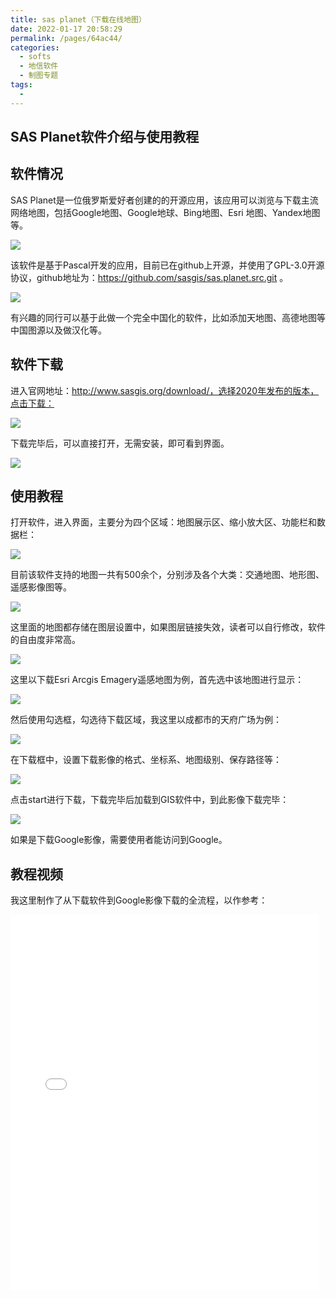 ```yaml
---
title: sas planet（下载在线地图）
date: 2022-01-17 20:58:29
permalink: /pages/64ac44/
categories:
  - softs
  - 地信软件
  - 制图专题
tags:
  - 
---
```

## SAS Planet软件介绍与使用教程

## 软件情况

SAS Planet是一位俄罗斯爱好者创建的的开源应用，该应用可以浏览与下载主流网络地图，包括Google地图、Google地球、Bing地图、Esri 地图、Yandex地图等。

![](https://gitee.com/kitmyfaceplease/image_upload/raw/master/img/202201171649487.png)

该软件是基于Pascal开发的应用，目前已在github上开源，并使用了GPL-3.0开源协议，github地址为：https://github.com/sasgis/sas.planet.src.git 。

![](https://gitee.com/kitmyfaceplease/image_upload/raw/master/img/202201171654026.png)

有兴趣的同行可以基于此做一个完全中国化的软件，比如添加天地图、高德地图等中国图源以及做汉化等。

## 软件下载

进入官网地址：http://www.sasgis.org/download/，选择2020年发布的版本，点击下载：

![](https://gitee.com/kitmyfaceplease/image_upload/raw/master/img/202201171756508.png)

下载完毕后，可以直接打开，无需安装，即可看到界面。

![](https://gitee.com/kitmyfaceplease/image_upload/raw/master/img/202201171757899.png)



## 使用教程

打开软件，进入界面，主要分为四个区域：地图展示区、缩小放大区、功能栏和数据栏：

![](https://gitee.com/kitmyfaceplease/image_upload/raw/master/img/202201171810657.png)

目前该软件支持的地图一共有500余个，分别涉及各个大类：交通地图、地形图、遥感影像图等。

![](https://gitee.com/kitmyfaceplease/image_upload/raw/master/img/202201171748031.png)

这里面的地图都存储在图层设置中，如果图层链接失效，读者可以自行修改，软件的自由度非常高。

![](https://gitee.com/kitmyfaceplease/image_upload/raw/master/img/202201171751216.png)

这里以下载Esri Arcgis Emagery遥感地图为例，首先选中该地图进行显示：

![](https://gitee.com/kitmyfaceplease/image_upload/raw/master/img/202201171813354.png)

然后使用勾选框，勾选待下载区域，我这里以成都市的天府广场为例：

![](https://img-blog.csdnimg.cn/8f0fa29fa16845e2b612b618a0ba6259.png?x-oss-process=image/watermark,type_d3F5LXplbmhlaQ,shadow_50,text_Q1NETiBA6ZSQ5aSa5a6d55qE5Zyw55CG56m66Ze0,size_20,color_FFFFFF,t_70,g_se,x_16)

在下载框中，设置下载影像的格式、坐标系、地图级别、保存路径等：

![](https://gitee.com/kitmyfaceplease/image_upload/raw/master/img/202201171822499.png)

点击start进行下载，下载完毕后加载到GIS软件中，到此影像下载完毕：

![](https://gitee.com/kitmyfaceplease/image_upload/raw/master/img/202201171824529.png)

如果是下载Google影像，需要使用者能访问到Google。

## 教程视频

我这里制作了从下载软件到Google影像下载的全流程，以作参考：
<iframe height=600 width=98% src="//player.bilibili.com/player.html?aid=765725906&bvid=BV16r4y1Y7oo&cid=486393541&page=1" scrolling="no" border="0" frameborder="no" framespacing="0" allowfullscreen="true"> </iframe>  